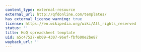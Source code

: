 ```yaml
---
content_type: external-resource
external_url: http://qfdonline.com/templates/
has_external_license_warning: true
license: https://en.wikipedia.org/wiki/All_rights_reserved
status: ''
title: HoQ spreadsheet template
uid: a5c47527-eb09-4307-96ef-fbf600e2be87
wayback_url: ''
---
```

